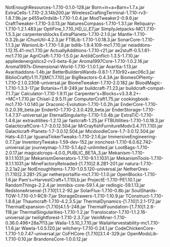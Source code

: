 NotEnoughResources-1.7.10-0.1.0-128.jar
Born+in+a+Barn+1.7.x.jar
ExtraCells-1.7.10-2.3.14b200.jar
WirelessCraftingTerminal-1.7.10-rv3-1.8.7.9b.jar
p455w0rdslib-1.7.10-1.0.4.jar
ModTweaker2-0.9.6.jar
CraftTweaker-1.7.10-3.0.13.jar
NaturesCompass-1.7.10-1.3.1.jar
Reliquary-1.7.10-1.2.1.483.jar
OptiFine_1.7.10_HD_U_E7.jar
SimplyJetpacks-MC1.7.10-1.5.3.jar
carpentersblocks
ExtraPlanets-1.7.10-2.1.0.jar
Mantle-1.7.10-0.3.2b.jar
iChunUtil-4.2.3.jar
FTBLib-1.7.10-1.0.18.3.jar
SonarCore-1.7.10-1.1.3.jar
WanionLib-1.7.10-1.8.jar
bdlib-1.9.4.109-mc1.7.10.jar
neiaddons-1.12.15.41-mc1.7.10.jar
ActuallyAdditions-1.7.10-r21.jar
ae2stuff-0.5.1.61-mc1.7.10.jar
AgriCraft-1.7.10-1.5.0.jar
AntiIdConflict-1.3.5-1.7.10.jar
appliedenergistics2-rv3-beta-6.jar
Aroma1997Core-1.7.10-1.0.2.16.jar
Aroma1997s-Dimensional-World-1.7.10-1.1.0.1.jar
Avaritia-1.13.jar
Avaritiaddons-1.4b.jar
BetterBuildersWands-0.8.1-1.7.10r92+aec06c3.jar
BiblioCraft[v1.11.7][MC1.7.10].jar
BigReactors-0.4.3A.jar
BiomesOPlenty-1.7.10-2.1.0.2308-universal.jar
BiomeTweaker-1.7.10-2.0.182.jar
BloodMagic-1.7.10-1.3.3-17.jar
Botania+r1.8-249.jar
buildcraft-7.1.23.jar
buildcraft-compat-7.1.7.jar
Calculator-1.7.10-1.9.11.jar
Carpenter's+Blocks+v3.3.8.2+-+MC+1.7.10.jar
Chisel-2.9.5.11.jar
ComputerCraft1.75.jar
cookingbook-mc1.7.10-1.0.140.jar
Draconic-Evolution-1.7.10-1.0.2h.jar
EnderCore-1.7.10-0.2.0.39_beta.jar
EnderIO-1.7.10-2.3.0.429_beta.jar
EnderStorage-1.7.10-1.4.7.37-universal.jar
EternalSingularity-1.7.10-1.0.4b.jar
ExtraTiC-1.7.10-1.4.6.jar
extrautilities-1.2.12.jar
fastcraft-1.25.jar
FTBUtilities-1.7.10-1.0.18.3.jar
GalacticraftCore-1.7-3.0.12.504.jar
MrCrayfishFurnitureModv3.4.7(1.7.10).jar
Galacticraft-Planets-1.7-3.0.12.504.jar
MicdoodleCore-1.7-3.0.12.504.jar
Hats-4.0.1.jar
IguanaTinkerTweaks-1.7.10-2.1.6.jar
ImmersiveEngineering-0.7.7.jar
InventoryTweaks-1.59-dev-152.jar
ironchest-1.7.10-6.0.62.742-universal.jar
journeymap-1.7.10-5.1.4p2-unlimited.jar
LootBags-1.7.10-2.0.17.jar
magicalcrops-4.0.0_PUBLIC_BETA_3.jar
Mekanism-1.7.10-9.1.1.1031.jar
MekanismGenerators-1.7.10-9.1.1.1031.jar
MekanismTools-1.7.10-9.1.1.1031.jar
MineFactoryReloaded-[1.7.10]2.8.2B1-201.jar
natura-1.7.10-2.2.1a2.jar
NotEnoughItems-1.7.10-1.0.5.120-universal.jar
NetherOres-[1.7.10]2.3.2B1-25.jar
netherportalfix-mc1.7.10-1.1.0.jar
OpenBlocks-1.7.10-1.6.jar
Pam's+HarvestCraft+1.7.10Lb.jar
ProjectE-1.7.10-PE1.10.1.jar
RandomThings-2.2.4.jar
immibis-core-59.1.4.jar
redlogic-59.1.13.jar
RedstoneArsenal-[1.7.10]1.1.2-92.jar
SolarFlux-1.7.10-0.8b.jar
SoulShards-TOW-1.7.10-0.1-RC9-7.jar
StorageDrawers-1.7.10-1.10.9.jar
TConstruct-1.7.10-1.8.8.jar
Thaumcraft-1.7.10-4.2.3.5.jar
ThermalDynamics-[1.7.10]1.2.1-172.jar
ThermalExpansion-[1.7.10]4.1.5-248.jar
ThermalFoundation-[1.7.10]1.2.6-118.jar
ThermalSingularities-1.7.10-1.2.jar
Translocator-1.7.10-1.1.2.16-universal.jar
twilightforest-1.7.10-2.3.7.jar
VeinMiner-1.7.10-0.36.0.496+28a7f13.jar
Waila-1.5.10_1.7.10.jar
WailaHarvestability-mc1.7.10-1.1.6.jar
Wawla-1.0.5.120.jar
witchery-1.7.10-0.24.1.jar
CodeChickenCore-1.7.10-1.0.7.47-universal.jar
CoFHCore-[1.7.10]3.1.4-329.jar
OpenModsLib-1.7.10-0.10.jar
BrandonsCore-1.0.0.12.jar
